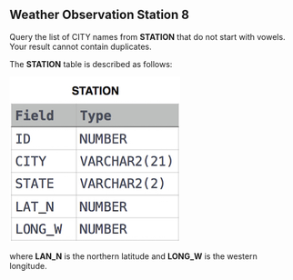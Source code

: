 ## Weather Observation Station 8   

Query the list of CITY names from **STATION** that do not start with vowels. Your result cannot contain duplicates.  

The **STATION** table is described as follows:   

![This is a alt text.](/MySQL/Basic_Select/Weather_Observation_Station_9/Station.jpg "The STATION table.") 

where **LAN_N** is the northern latitude and **LONG_W** is the western longitude.
